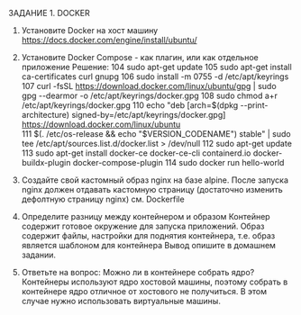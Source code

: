 ЗАДАНИЕ 1. DOCKER
1. Установите Docker на хост машину
https://docs.docker.com/engine/install/ubuntu/

2. Установите Docker Compose - как плагин, или как отдельное приложение
Решение:
104  sudo apt-get update
105  sudo apt-get install ca-certificates curl gnupg
106  sudo install -m 0755 -d /etc/apt/keyrings
107  curl -fsSL https://download.docker.com/linux/ubuntu/gpg | sudo gpg --dearmor -o /etc/apt/keyrings/docker.gpg
108  sudo chmod a+r /etc/apt/keyrings/docker.gpg
110  echo   "deb [arch=$(dpkg --print-architecture) signed-by=/etc/apt/keyrings/docker.gpg] https://download.docker.com/linux/ubuntu \
111    $(. /etc/os-release && echo "$VERSION_CODENAME") stable" |   sudo tee /etc/apt/sources.list.d/docker.list > /dev/null
112  sudo apt-get update
113  sudo apt-get install docker-ce docker-ce-cli containerd.io docker-buildx-plugin docker-compose-plugin
114  sudo docker run hello-world

3. Создайте свой кастомный образ nginx на базе alpine. После запуска nginx должен отдавать кастомную страницу (достаточно изменить дефолтную страницу nginx)
см. Dockerfile

4. Определите разницу между контейнером и образом
Контейнер содержит готовое окружение для запуска приложений. Образ содержит файлы, настройки для поднятия контейнера, т.е. образ является шаблоном для контейнера
Вывод опишите в домашнем задании.

5. Ответьте на вопрос: Можно ли в контейнере собрать ядро?
Контейнеры используют ядро хостовой машины, поэтому собрать в контейнере ядро отличное от хостового не получиться. В этом случае нужно использовать виртуальные машины.
